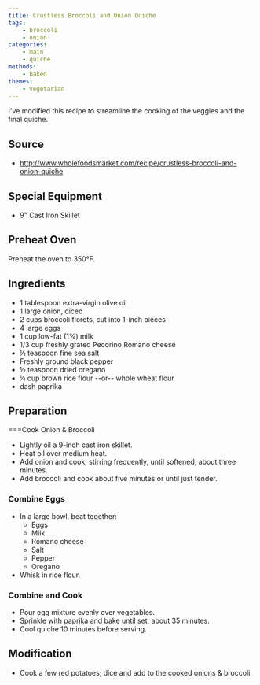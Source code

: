 ```yaml
---
title: Crustless Broccoli and Onion Quiche
tags:
    - broccoli
    - onion
categories: 
    - main
    - quiche
methods:
    - baked
themes:
    - vegetarian
---
```


I've modified this recipe to streamline the cooking of the veggies and
the final quiche.

## Source

-   http://www.wholefoodsmarket.com/recipe/crustless-broccoli-and-onion-quiche

## Special Equipment

-   9" Cast Iron Skillet

## Preheat Oven

Preheat the oven to 350°F.

## Ingredients

-   1 tablespoon extra-virgin olive oil
-   1 large onion, diced
-   2 cups broccoli florets, cut into 1-inch pieces
-   4 large eggs
-   1 cup low-fat (1%) milk
-   1/3 cup freshly grated Pecorino Romano cheese
-   ½ teaspoon fine sea salt
-   Freshly ground black pepper
-   ½ teaspoon dried oregano
-   ¼ cup brown rice flour --or-- whole wheat flour
-   dash paprika

## Preparation

===Cook Onion & Broccoli

-   Lightly oil a 9-inch cast iron skillet.
-   Heat oil over medium heat.
-   Add onion and cook, stirring frequently, until softened, about three
    minutes.
-   Add broccoli and cook about five minutes or until just tender.

### Combine Eggs

-   In a large bowl, beat together:
    -   Eggs
    -   Milk
    -   Romano cheese
    -   Salt
    -   Pepper
    -   Oregano
-   Whisk in rice flour.

### Combine and Cook

-   Pour egg mixture evenly over vegetables.
-   Sprinkle with paprika and bake until set, about 35 minutes.
-   Cool quiche 10 minutes before serving.

## Modification

-   Cook a few red potatoes; dice and add to the cooked onions &
    broccoli.
